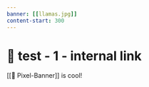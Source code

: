 ```yaml
---
banner: [[llamas.jpg]]
content-start: 300
---
```


# 🧪 test - 1 - internal link

[[🚩 Pixel-Banner]] is cool!

